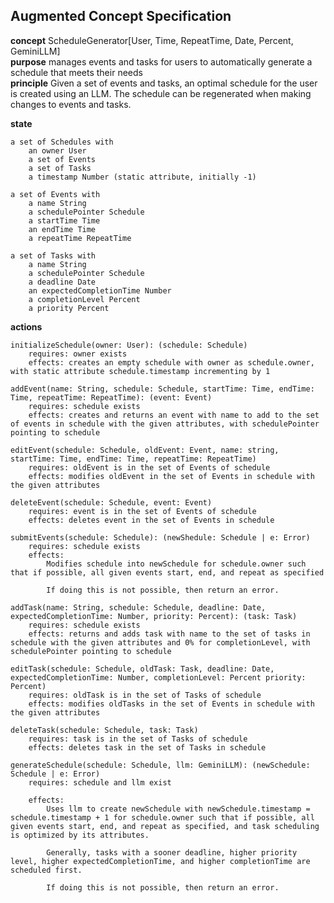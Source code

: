 ## Augmented Concept Specification

**concept** ScheduleGenerator[User, Time, RepeatTime, Date, Percent, GeminiLLM]\
**purpose** manages events and tasks for users to automatically generate a schedule that meets their needs\
**principle** Given a set of events and tasks, an optimal schedule for the user is created using an LLM. The schedule can be regenerated when making changes to events and tasks.

**state**

    a set of Schedules with
        an owner User
        a set of Events
        a set of Tasks
        a timestamp Number (static attribute, initially -1)

    a set of Events with
        a name String
        a schedulePointer Schedule
        a startTime Time
        an endTime Time
        a repeatTime RepeatTime

    a set of Tasks with
        a name String
        a schedulePointer Schedule
        a deadline Date
        an expectedCompletionTime Number
        a completionLevel Percent
        a priority Percent

**actions**

    initializeSchedule(owner: User): (schedule: Schedule)
        requires: owner exists
        effects: creates an empty schedule with owner as schedule.owner, with static attribute schedule.timestamp incrementing by 1

    addEvent(name: String, schedule: Schedule, startTime: Time, endTime: Time, repeatTime: RepeatTime): (event: Event)
        requires: schedule exists
        effects: creates and returns an event with name to add to the set of events in schedule with the given attributes, with schedulePointer pointing to schedule

    editEvent(schedule: Schedule, oldEvent: Event, name: string, startTime: Time, endTime: Time, repeatTime: RepeatTime)
        requires: oldEvent is in the set of Events of schedule
        effects: modifies oldEvent in the set of Events in schedule with the given attributes

    deleteEvent(schedule: Schedule, event: Event)
        requires: event is in the set of Events of schedule
        effects: deletes event in the set of Events in schedule

    submitEvents(schedule: Schedule): (newShedule: Schedule | e: Error)
        requires: schedule exists
        effects:
            Modifies schedule into newSchedule for schedule.owner such that if possible, all given events start, end, and repeat as specified

            If doing this is not possible, then return an error.

    addTask(name: String, schedule: Schedule, deadline: Date, expectedCompletionTime: Number, priority: Percent): (task: Task)
        requires: schedule exists
        effects: returns and adds task with name to the set of tasks in schedule with the given attributes and 0% for completionLevel, with schedulePointer pointing to schedule

    editTask(schedule: Schedule, oldTask: Task, deadline: Date, expectedCompletionTime: Number, completionLevel: Percent priority: Percent)
        requires: oldTask is in the set of Tasks of schedule
        effects: modifies oldTasks in the set of Events in schedule with the given attributes

    deleteTask(schedule: Schedule, task: Task)
        requires: task is in the set of Tasks of schedule
        effects: deletes task in the set of Tasks in schedule

    generateSchedule(schedule: Schedule, llm: GeminiLLM): (newSchedule: Schedule | e: Error)
        requires: schedule and llm exist

        effects:
            Uses llm to create newSchedule with newSchedule.timestamp = schedule.timestamp + 1 for schedule.owner such that if possible, all given events start, end, and repeat as specified, and task scheduling is optimized by its attributes.

            Generally, tasks with a sooner deadline, higher priority level, higher expectedCompletionTime, and higher completionTime are scheduled first.

            If doing this is not possible, then return an error.
